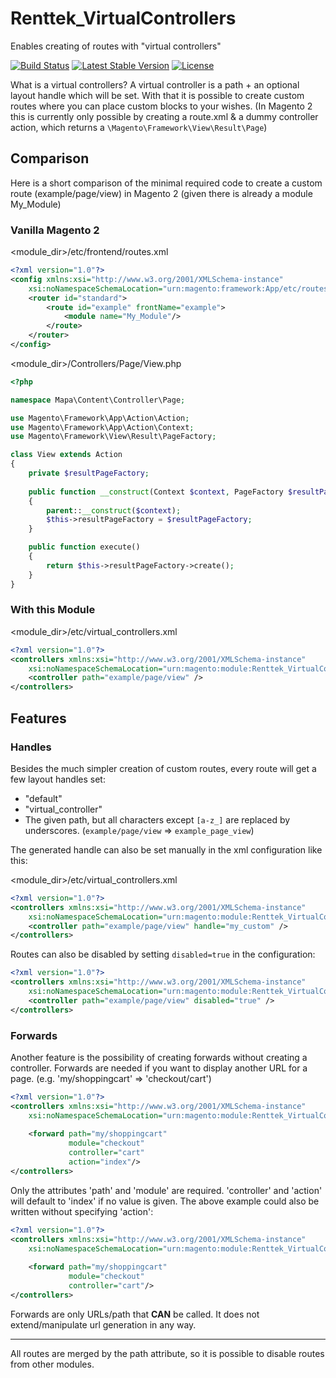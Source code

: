 # Renttek_VirtualControllers

Enables creating of routes with "virtual controllers"

[![Build Status](https://travis-ci.org/renttek/magento2-virtual-controllers.svg?branch=master)](https://travis-ci.org/renttek/magento2-virtual-controllers)
[![Latest Stable Version](https://poser.pugx.org/renttek/magento2-virtual-controllers/version)](https://packagist.org/packages/renttek/magento2-virtual-controllers)
[![License](https://poser.pugx.org/renttek/magento2-virtual-controllers/license)](https://packagist.org/packages/renttek/magento2-virtual-controllers)

What is a virtual controllers?
A virtual controller is a path + an optional layout handle which will be set.
With that it is possible to create custom routes where you can place custom blocks to your wishes.
(In Magento 2 this is currently only possible by creating a route.xml & a dummy controller action, which returns a `\Magento\Framework\View\Result\Page`)

## Comparison

Here is a short comparison of the minimal required code to create a custom route (example/page/view) in Magento 2 (given there is already a module My_Module)

### Vanilla Magento 2

<module_dir>/etc/frontend/routes.xml
```xml
<?xml version="1.0"?>
<config xmlns:xsi="http://www.w3.org/2001/XMLSchema-instance"
    xsi:noNamespaceSchemaLocation="urn:magento:framework:App/etc/routes.xsd">
    <router id="standard">
        <route id="example" frontName="example">
            <module name="My_Module"/>
        </route>
    </router>
</config>
```

<module_dir>/Controllers/Page/View.php
```php
<?php

namespace Mapa\Content\Controller\Page;

use Magento\Framework\App\Action\Action;
use Magento\Framework\App\Action\Context;
use Magento\Framework\View\Result\PageFactory;

class View extends Action
{   
    private $resultPageFactory;
    
    public function __construct(Context $context, PageFactory $resultPageFactory)
    {
        parent::__construct($context);
        $this->resultPageFactory = $resultPageFactory;
    }

    public function execute()
    {
        return $this->resultPageFactory->create();
    }
}
```

### With this Module

<module_dir>/etc/virtual_controllers.xml
```xml
<?xml version="1.0"?>
<controllers xmlns:xsi="http://www.w3.org/2001/XMLSchema-instance"
    xsi:noNamespaceSchemaLocation="urn:magento:module:Renttek_VirtualControllers:etc/virtual_controllers.xsd">
    <controller path="example/page/view" />
</controllers>
```

## Features

### Handles

Besides the much simpler creation of custom routes, every route will get a few layout handles set:
* "default"
* "virtual_controller"
* The given path, but all characters except `[a-z_]` are replaced by underscores. (`example/page/view` => `example_page_view`)

The generated handle can also be set manually in the xml configuration like this:

<module_dir>/etc/virtual_controllers.xml
```xml
<?xml version="1.0"?>
<controllers xmlns:xsi="http://www.w3.org/2001/XMLSchema-instance"
    xsi:noNamespaceSchemaLocation="urn:magento:module:Renttek_VirtualControllers:etc/virtual_controllers.xsd">
    <controller path="example/page/view" handle="my_custom" />
</controllers>
```

Routes can also be disabled by setting `disabled=true` in the configuration:
```xml
<?xml version="1.0"?>
<controllers xmlns:xsi="http://www.w3.org/2001/XMLSchema-instance"
    xsi:noNamespaceSchemaLocation="urn:magento:module:Renttek_VirtualControllers:etc/virtual_controllers.xsd">
    <controller path="example/page/view" disabled="true" />
</controllers>
```

### Forwards

Another feature is the possibility of creating forwards without creating a controller.
Forwards are needed if you want to display another URL for a page. (e.g. 'my/shoppingcart' => 'checkout/cart')

```xml
<?xml version="1.0"?>
<controllers xmlns:xsi="http://www.w3.org/2001/XMLSchema-instance"
    xsi:noNamespaceSchemaLocation="urn:magento:module:Renttek_VirtualControllers:etc/virtual_controllers.xsd">
    
    <forward path="my/shoppingcart"
             module="checkout"
             controller="cart"
             action="index"/>
</controllers>
```

Only the attributes 'path' and 'module' are required. 'controller' and 'action' will default to 'index' if no value is given.
The above example could also be written without specifying 'action':

```xml
<?xml version="1.0"?>
<controllers xmlns:xsi="http://www.w3.org/2001/XMLSchema-instance"
    xsi:noNamespaceSchemaLocation="urn:magento:module:Renttek_VirtualControllers:etc/virtual_controllers.xsd">
    
    <forward path="my/shoppingcart"
             module="checkout"
             controller="cart"/>
</controllers>
```

Forwards are only URLs/path that **CAN** be called. It does not extend/manipulate url generation in any way.

----

All routes are merged by the path attribute, so it is possible to disable routes from other modules.
